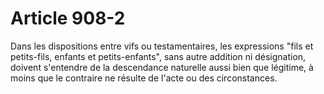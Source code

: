 # Article 908-2

Dans les dispositions entre vifs ou testamentaires, les expressions "fils et petits-fils, enfants et petits-enfants", sans autre addition ni désignation, doivent s'entendre de la descendance naturelle aussi bien que légitime, à moins que le contraire ne résulte de l'acte ou des circonstances.